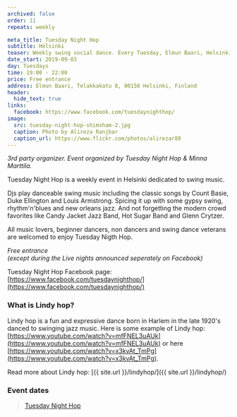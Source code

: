 ```yaml
---
archived: false
order: 11
repeats: weekly

meta_title: Tuesday Night Hop
subtitle: Helsinki
teaser: Weekly swing social dance. Every Tuesday, Elmun Baari, Helsinki, 19.00 - 22.00.
date_start: 2019-09-03
day: Tuesdays
time: 19:00 - 22:00
price: Free entrance
address: Elmun Baari, Telakkakatu 8, 00150 Helsinki, Finland
header:
  hide_text: true
links:
  facebook: https://www.facebook.com/tuesdaynighthop/
image:
  src: tuesday-night-hop-shimsham-2.jpg
  caption: Photo by Alireza Ranjbar
  caption_url: https://www.flickr.com/photos/alirezar88
---
```


_3rd party organizer. Event organized by Tuesday Night Hop & Minna Marttila._

Tuesday Night Hop is a weekly event in Helsinki dedicated to swing music.

Djs play danceable swing music including the classic songs by Count Basie, Duke Ellington and Louis Armstrong. Spicing it up with some gypsy swing, rhythm'n'blues and new orleans jazz. And not forgetting the modern crowd favorites like Candy Jacket Jazz Band, Hot Sugar Band and Glenn Crytzer.

All music lovers, beginner dancers, non dancers and swing dance veterans are welcomed to enjoy Tuesday Nigth Hop.

_Free entrance_  
_(except during the Live nights announced seperately on Facebook)_

Tuesday Night Hop Facebook page: [https://www.facebook.com/tuesdaynighthop/](https://www.facebook.com/tuesdaynighthop/)

### What is Lindy hop?

Lindy hop is a fun and expressive dance born in Harlem in the late 1920's danced to swinging jazz music. Here is some example of Lindy hop: [https://www.youtube.com/watch?v=mfFNEL3uAUk](https://www.youtube.com/watch?v=mfFNEL3uAUk) or here [https://www.youtube.com/watch?v=x3kvAt_TmPg](https://www.youtube.com/watch?v=x3kvAt_TmPg).

Read more about Lindy hop: [{{ site.url }}/lindyhop/]({{ site.url }}/lindyhop/)


### Event dates
  

<div class="fb-page" data-href="https://www.facebook.com/tuesdaynighthop/" data-tabs="events" data-width="" data-height="" data-small-header="true" data-adapt-container-width="true" data-hide-cover="false" data-show-facepile="true"><blockquote cite="https://www.facebook.com/tuesdaynighthop/" class="fb-xfbml-parse-ignore"><a href="https://www.facebook.com/tuesdaynighthop/">Tuesday Night Hop</a></blockquote></div>
